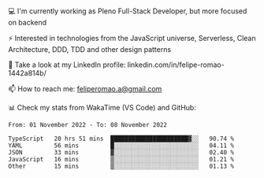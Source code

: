 💻 I'm currently working as Pleno Full-Stack Developer, but more focused on backend

⚡ Interested in technologies from the JavaScript universe, Serverless, Clean Architecture, DDD, TDD and other design patterns

👥 Take a look at my LinkedIn profile: linkedin.com/in/felipe-romao-1442a814b/

📫 How to reach me: feliperomao.a@gmail.com

📊 Check my stats from WakaTime (VS Code) and GitHub:

<!--START_SECTION:waka-->

```text
From: 01 November 2022 - To: 08 November 2022

TypeScript   20 hrs 51 mins  ██████████████████████▓░░   90.74 %
YAML         56 mins         █░░░░░░░░░░░░░░░░░░░░░░░░   04.11 %
JSON         33 mins         ▓░░░░░░░░░░░░░░░░░░░░░░░░   02.40 %
JavaScript   16 mins         ▒░░░░░░░░░░░░░░░░░░░░░░░░   01.21 %
Other        15 mins         ▒░░░░░░░░░░░░░░░░░░░░░░░░   01.13 %
```

<!--END_SECTION:waka-->
